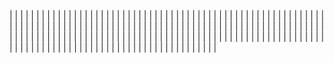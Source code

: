| <!-- Enlace de aacosa34 --> | | |
| <!-- Enlace de A C A --> | | |
| <!-- Enlace de queperezzza --> | | |
| <!-- Enlace de C C S --> | | |
| <!-- Enlace de C V C --> | | |
| <!-- Enlace de C L F J --> | | |
| <!-- Enlace de F T M --> | | |
| <!-- Enlace de F V J A --> | | |
| <!-- Enlace de F D L R R P --> | | |
| <!-- Enlace de F J --> | | |
| <!-- Enlace de F A D --> | | |
| <!-- Enlace de JGallardo96 --> | | |
| <!-- Enlace de fjgallardo00 --> | | |
| <!-- Enlace de G R A --> | | |
| <!-- Enlace de H G J M --> | | |
| <!-- Enlace de H M M P --> | | |
| <!-- Enlace de J P S --> | | |
| <!-- Enlace de manujurado1 --> | | |
| <!-- Enlace de L A J C --> | | |
| <!-- Enlace de L C A --> | | |
| <!-- Enlace de M A J J --> | | |
| <!-- Enlace de M P G --> | | |
| <!-- Enlace de PedroMarting --> | | |
| <!-- Enlace de M D D --> | | |
| <!-- Enlace de M S A --> | | |
| <!-- Enlace de M S D L L --> | | |
| <!-- Enlace de alias9981 --> | | |
| <!-- Enlace de M S P D --> | | |
| <!-- Enlace de dmonjasm --> | | |
| <!-- Enlace de Santi_m15 --> | | |
| <!-- Enlace de M P I --> | | |
| <!-- Enlace de PabloMP --> | | |
| <!-- Enlace de M G A --> | | |
| <!-- Enlace de delightfulagony --> | | |
| <!-- Enlace de M C P --> | | |
| <!-- Enlace de P J A J --> | | |
| <!-- Enlace de P R O E --> | | |
| <!-- Enlace de P R D --> | | |
| <!-- Enlace de JM_Ramirez --> | | |
| <!-- Enlace de carolinaramosb --> | | |
| <!-- Enlace de R L S --> | | |
| <!-- Enlace de crdelapuente --> | | |
| <!-- Enlace de R D L P C --> | | |
| <!-- Enlace de R M M --> | | |
| <!-- Enlace de S0lracS --> | | |
| <!-- Enlace de S M A R --> | | |
| <!-- Enlace de T F M --> | | |
| <!-- Enlace de T R --> | | |
| <!-- Enlace de T Z I --> | | |
| <!-- Enlace de T F L --> | | |
| <!-- Enlace de manuxsech --> | | |
| <!-- Enlace de joseantonio2001 --> | | |
| <!-- Enlace de V O M --> | | |
| <!-- Enlace de Z X S --> | | |
